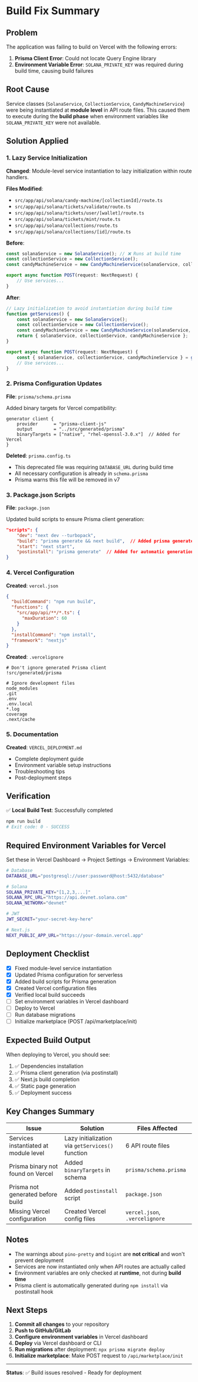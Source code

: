 # Build Fix Summary

## Problem
The application was failing to build on Vercel with the following errors:
1. **Prisma Client Error**: Could not locate Query Engine library
2. **Environment Variable Error**: `SOLANA_PRIVATE_KEY` was required during build time, causing build failures

## Root Cause
Service classes (`SolanaService`, `CollectionService`, `CandyMachineService`) were being instantiated at **module level** in API route files. This caused them to execute during the **build phase** when environment variables like `SOLANA_PRIVATE_KEY` were not available.

## Solution Applied

### 1. Lazy Service Initialization
**Changed**: Module-level service instantiation to lazy initialization within route handlers.

**Files Modified**:
- `src/app/api/solana/candy-machine/[collectionId]/route.ts`
- `src/app/api/solana/tickets/validate/route.ts`
- `src/app/api/solana/tickets/user/[wallet]/route.ts`
- `src/app/api/solana/tickets/mint/route.ts`
- `src/app/api/solana/collections/route.ts`
- `src/app/api/solana/collections/[id]/route.ts`

**Before**:
```typescript
const solanaService = new SolanaService(); // ❌ Runs at build time
const collectionService = new CollectionService();
const candyMachineService = new CandyMachineService(solanaService, collectionService);

export async function POST(request: NextRequest) {
    // Use services...
}
```

**After**:
```typescript
// Lazy initialization to avoid instantiation during build time
function getServices() {
    const solanaService = new SolanaService();
    const collectionService = new CollectionService();
    const candyMachineService = new CandyMachineService(solanaService, collectionService);
    return { solanaService, collectionService, candyMachineService };
}

export async function POST(request: NextRequest) {
    const { solanaService, collectionService, candyMachineService } = getServices(); // ✅ Runs at request time
    // Use services...
}
```

### 2. Prisma Configuration Updates

**File**: `prisma/schema.prisma`

Added binary targets for Vercel compatibility:
```prisma
generator client {
    provider      = "prisma-client-js"
    output        = "../src/generated/prisma"
    binaryTargets = ["native", "rhel-openssl-3.0.x"]  // Added for Vercel
}
```

**Deleted**: `prisma.config.ts`
- This deprecated file was requiring `DATABASE_URL` during build time
- All necessary configuration is already in `schema.prisma`
- Prisma warns this file will be removed in v7

### 3. Package.json Scripts

**File**: `package.json`

Updated build scripts to ensure Prisma client generation:
```json
"scripts": {
    "dev": "next dev --turbopack",
    "build": "prisma generate && next build",  // Added prisma generate
    "start": "next start",
    "postinstall": "prisma generate"  // Added for automatic generation
}
```

### 4. Vercel Configuration

**Created**: `vercel.json`

```json
{
  "buildCommand": "npm run build",
  "functions": {
    "src/app/api/**/*.ts": {
      "maxDuration": 60
    }
  },
  "installCommand": "npm install",
  "framework": "nextjs"
}
```

**Created**: `.vercelignore`

```
# Don't ignore generated Prisma client
!src/generated/prisma

# Ignore development files
node_modules
.git
.env
.env.local
*.log
coverage
.next/cache
```

### 5. Documentation

**Created**: `VERCEL_DEPLOYMENT.md`
- Complete deployment guide
- Environment variable setup instructions
- Troubleshooting tips
- Post-deployment steps

## Verification

✅ **Local Build Test**: Successfully completed
```bash
npm run build
# Exit code: 0 - SUCCESS
```

## Required Environment Variables for Vercel

Set these in Vercel Dashboard → Project Settings → Environment Variables:

```bash
# Database
DATABASE_URL="postgresql://user:password@host:5432/database"

# Solana
SOLANA_PRIVATE_KEY="[1,2,3,...]"
SOLANA_RPC_URL="https://api.devnet.solana.com"
SOLANA_NETWORK="devnet"

# JWT
JWT_SECRET="your-secret-key-here"

# Next.js
NEXT_PUBLIC_APP_URL="https://your-domain.vercel.app"
```

## Deployment Checklist

- [x] Fixed module-level service instantiation
- [x] Updated Prisma configuration for serverless
- [x] Added build scripts for Prisma generation
- [x] Created Vercel configuration files
- [x] Verified local build succeeds
- [ ] Set environment variables in Vercel dashboard
- [ ] Deploy to Vercel
- [ ] Run database migrations
- [ ] Initialize marketplace (POST /api/marketplace/init)

## Expected Build Output

When deploying to Vercel, you should see:
1. ✅ Dependencies installation
2. ✅ Prisma client generation (via postinstall)
3. ✅ Next.js build completion
4. ✅ Static page generation
5. ✅ Deployment success

## Key Changes Summary

| Issue | Solution | Files Affected |
|-------|----------|----------------|
| Services instantiated at module level | Lazy initialization via `getServices()` function | 6 API route files |
| Prisma binary not found on Vercel | Added `binaryTargets` in schema | `prisma/schema.prisma` |
| Prisma not generated before build | Added `postinstall` script | `package.json` |
| Missing Vercel configuration | Created Vercel config files | `vercel.json`, `.vercelignore` |

## Notes

- The warnings about `pino-pretty` and `bigint` are **not critical** and won't prevent deployment
- Services are now instantiated only when API routes are actually called
- Environment variables are only checked at **runtime**, not during **build time**
- Prisma client is automatically generated during `npm install` via postinstall hook

## Next Steps

1. **Commit all changes** to your repository
2. **Push to GitHub/GitLab**
3. **Configure environment variables** in Vercel dashboard
4. **Deploy** via Vercel dashboard or CLI
5. **Run migrations** after deployment: `npx prisma migrate deploy`
6. **Initialize marketplace**: Make POST request to `/api/marketplace/init`

---

**Status**: ✅ Build issues resolved - Ready for deployment

